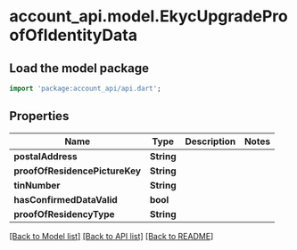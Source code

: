 # account_api.model.EkycUpgradeProofOfIdentityData

## Load the model package
```dart
import 'package:account_api/api.dart';
```

## Properties
Name | Type | Description | Notes
------------ | ------------- | ------------- | -------------
**postalAddress** | **String** |  | 
**proofOfResidencePictureKey** | **String** |  | 
**tinNumber** | **String** |  | 
**hasConfirmedDataValid** | **bool** |  | 
**proofOfResidencyType** | **String** |  | 

[[Back to Model list]](../README.md#documentation-for-models) [[Back to API list]](../README.md#documentation-for-api-endpoints) [[Back to README]](../README.md)


